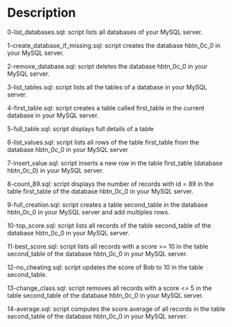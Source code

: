 # Description

0-list_databases.sql: script lists all databases of your MySQL server.

1-create_database_if_missing.sql: script creates the database hbtn_0c_0 in your MySQL server.

2-remove_database.sql: script deletes the database hbtn_0c_0 in your MySQL server.

3-list_tables.sql: script lists all the tables of a database in your MySQL server.

4-first_table.sql: script creates a table called first_table in the current database in your MySQL server.

5-full_table.sql: script displays full details of a table

6-list_values.sql: script lists all rows of the table first_table from the database hbtn_0c_0 in your MySQL server

7-insert_value.sql: script inserts a new row in the table first_table (database hbtn_0c_0) in your MySQL server.

8-count_89.sql: script displays the number of records with id = 89 in the table first_table of the database hbtn_0c_0 in your MySQL server.

9-full_creation.sql: script creates a table second_table in the database hbtn_0c_0 in your MySQL server and add multiples rows.

10-top_score.sql: script lists all records of the table second_table of the database hbtn_0c_0 in your MySQL server.

11-best_score.sql: script lists all records with a score >= 10 in the table second_table of the database hbtn_0c_0 in your MySQL server.

12-no_cheating.sql: script updates the score of Bob to 10 in the table second_table.

13-change_class.sql: script removes all records with a score <= 5 in the table second_table of the database hbtn_0c_0 in your MySQL server.

14-average.sql: script computes the score average of all records in the table second_table of the database hbtn_0c_0 in your MySQL server.

